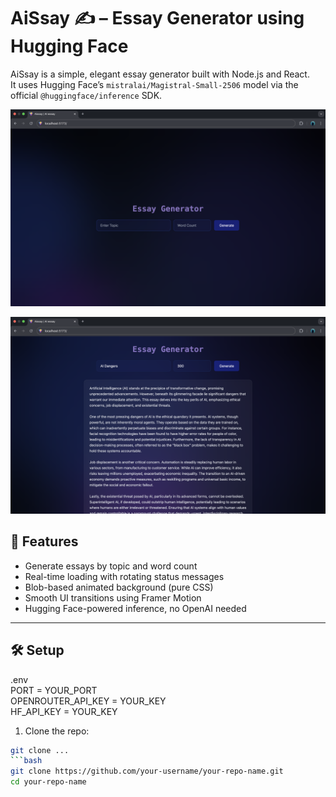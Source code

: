 # AiSsay ✍️ – Essay Generator using Hugging Face

AiSsay is a simple, elegant essay generator built with Node.js and React.  
It uses Hugging Face’s `mistralai/Magistral-Small-2506` model via the official `@huggingface/inference` SDK.

![Homepage Preview](frontend/public/home.png)

![Generated essay Preview](frontend/public/generatedEssay.png)

## 🚀 Features

- Generate essays by topic and word count
- Real-time loading with rotating status messages
- Blob-based animated background (pure CSS)
- Smooth UI transitions using Framer Motion
- Hugging Face-powered inference, no OpenAI needed

---

## 🛠️ Setup

.env  
PORT = YOUR_PORT  
OPENROUTER_API_KEY = YOUR_KEY  
HF_API_KEY = YOUR_KEY  

1. Clone the repo:
```bash
git clone ...
```bash
git clone https://github.com/your-username/your-repo-name.git
cd your-repo-name

